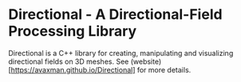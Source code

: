 # Directional - A Directional-Field Processing Library


Directional is a C++ library for creating, manipulating and visualizing directional fields on 3D meshes. See (website)[https://avaxman.github.io/Directional] for more details.
